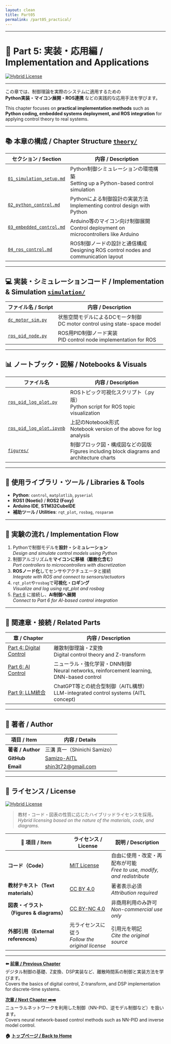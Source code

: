 ```yaml
---
layout: clean
title: Part05
permalink: /part05_practical/
---
```


---

# 🧪 Part 5: 実装・応用編 / Implementation and Applications
[![Hybrid License](https://img.shields.io/badge/license-Hybrid-blueviolet)](#-ライセンス--license)

---

この章では、制御理論を実際のシステムに適用するための  
**Python実装・マイコン展開・ROS連携** などの実践的な応用手法を学びます。

This chapter focuses on **practical implementation methods** such as  
**Python coding, embedded systems deployment, and ROS integration** for applying control theory to real systems.

---

## 📚 **本章の構成 / Chapter Structure** [`theory/`](https://samizo-aitl.github.io/EduController/part05_practical/theory/)

| **セクション / Section** | **内容 / Description** |
|--------------------------|-------------------------|
| [`01_simulation_setup.md`](https://samizo-aitl.github.io/EduController/part05_practical/theory/01_simulation_setup.html) | Python制御シミュレーションの環境構築<br>Setting up a Python-based control simulation |
| [`02_python_control.md`](https://samizo-aitl.github.io/EduController/part05_practical/theory/02_python_control.html) | Pythonによる制御設計の実装方法<br>Implementing control design with Python |
| [`03_embedded_control.md`](https://samizo-aitl.github.io/EduController/part05_practical/theory/03_embedded_control.html) | Arduino等のマイコン向け制御展開<br>Control deployment on microcontrollers like Arduino |
| [`04_ros_control.md`](https://samizo-aitl.github.io/EduController/part05_practical/theory/04_ros_control.html) | ROS制御ノードの設計と通信構成<br>Designing ROS control nodes and communication layout |

---

## 💻 **実装・シミュレーションコード / Implementation & Simulation** [`simulation/`](https://samizo-aitl.github.io/EduController/part05_practical/simulation/)

| **ファイル名 / Script** | **内容 / Description** |
|--------------------------|-------------------------|
| [`dc_motor_sim.py`](https://samizo-aitl.github.io/EduController/part05_practical/simulation/dc_motor_sim.py) | 状態空間モデルによるDCモータ制御<br>DC motor control using state-space model |
| [`ros_pid_node.py`](https://samizo-aitl.github.io/EduController/part05_practical/simulation/ros_pid_node.py) | ROS用PID制御ノード実装<br>PID control node implementation for ROS |

---

## 📊 **ノートブック・図解 / Notebooks & Visuals**

| **ファイル名** | **内容 / Description** |
|----------------|-------------------------|
| [`ros_pid_log_plot.py`](https://samizo-aitl.github.io/EduController/part05_practical/notebooks/ros_pid_log_plot.py) | ROSトピック可視化スクリプト（.py版）<br>Python script for ROS topic visualization |
| [`ros_pid_log_plot.ipynb`](https://samizo-aitl.github.io/EduController/part05_practical/notebooks/ros_pid_log_plot.ipynb) | 上記のNotebook形式<br>Notebook version of the above for log analysis |
| [`figures/`](https://samizo-aitl.github.io/EduController/part05_practical/figures/) | 制御ブロック図・構成図などの図版<br>Figures including block diagrams and architecture charts |

---

## 🔧 **使用ライブラリ・ツール / Libraries & Tools**

- **Python**: `control`, `matplotlib`, `pyserial`  
- **ROS1 (Noetic)** / **ROS2 (Foxy)**  
- **Arduino IDE**, **STM32CubeIDE**  
- **補助ツール / Utilities**: `rqt_plot`, `rosbag`, `rosparam`

---

## 🧪 **実験の流れ / Implementation Flow**

1. Pythonで制御モデルを**設計・シミュレーション**  
   *Design and simulate control models using Python*  
2. 制御アルゴリズムを**マイコンに移植（離散化含む）**  
   *Port controllers to microcontrollers with discretization*  
3. **ROSノード化**してセンサやアクチュエータと接続  
   *Integrate with ROS and connect to sensors/actuators*  
4. `rqt_plot`や`rosbag`で**可視化・ロギング**  
   *Visualize and log using rqt_plot and rosbag*  
5. [Part 6](https://samizo-aitl.github.io/EduController/part06_ai/) に接続し、**AI制御へ展開**  
   *Connect to Part 6 for AI-based control integration*

---

## 🔗 **関連章・接続 / Related Parts**

| **章 / Chapter** | **内容 / Description** |
|------------------|-------------------------|
| [Part 4: Digital Control](https://samizo-aitl.github.io/EduController/part04_digital/) | 離散制御理論・Z変換<br>Digital control theory and Z-transform |
| [Part 6: AI Control](https://samizo-aitl.github.io/EduController/part06_ai/) | ニューラル・強化学習・DNN制御<br>Neural networks, reinforcement learning, DNN-based control |
| [Part 9: LLM統合](https://samizo-aitl.github.io/EduController/part09_llm/) | ChatGPT等との統合型制御（AITL構想）<br>LLM-integrated control systems (AITL concept) |

---

## 👤 **著者 / Author**

| **項目 / Item** | **内容 / Details** |
|------------------|---------------------|
| **著者 / Author** | 三溝 真一（Shinichi Samizo） |
| **GitHub** | [Samizo-AITL](https://github.com/Samizo-AITL) |
| **Email** | [shin3t72@gmail.com](mailto:shin3t72@gmail.com) |

---

## 📄 **ライセンス / License**
[![Hybrid License](https://img.shields.io/badge/license-Hybrid-blueviolet)](#-ライセンス--license)  

> 教材・コード・図表の性質に応じたハイブリッドライセンスを採用。  
> *Hybrid licensing based on the nature of the materials, code, and diagrams.*

| 📌 項目 / Item | ライセンス / License | 説明 / Description |
|------|------|------|
| **コード（Code）** | [MIT License](https://opensource.org/licenses/MIT) | 自由に使用・改変・再配布が可能<br>*Free to use, modify, and redistribute* |
| **教材テキスト（Text materials）** | [CC BY 4.0](https://creativecommons.org/licenses/by/4.0/) | 著者表示必須<br>*Attribution required* |
| **図表・イラスト（Figures & diagrams）** | [CC BY-NC 4.0](https://creativecommons.org/licenses/by-nc/4.0/) | 非商用利用のみ許可<br>*Non-commercial use only* |
| **外部引用（External references）** | 元ライセンスに従う<br>*Follow the original license* | 引用元を明記<br>*Cite the original source* |

---

**⬅️ [前章 / Previous Chapter](https://samizo-aitl.github.io/EduController/part04_digital/)**  
デジタル制御の基礎、Z変換、DSP実装など、離散時間系の制御と実装方法を学びます。  
Covers the basics of digital control, Z-transform, and DSP implementation for discrete-time systems.

**[次章 / Next Chapter ➡️➡️](https://samizo-aitl.github.io/EduController/part06_nn_control/)**  
ニューラルネットワークを利用した制御（NN-PID、逆モデル制御など）を扱います。  
Covers neural network-based control methods such as NN-PID and inverse model control.

**🏠 [トップページ / Back to Home](https://samizo-aitl.github.io/EduController/)**
